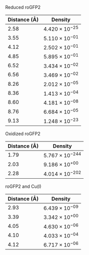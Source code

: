 Reduced roGFP2

| Distance (Å) | Density |
|-----------|-----------|
| 2.58 | $4.420 \times 10^{-25}$ |
| 3.55 | $5.110 \times 10^{-01}$ |
| 4.12 | $2.502 \times 10^{-01}$ |
| 4.85 | $5.895 \times 10^{-01}$ |
| 6.52 | $3.434 \times 10^{-02}$ |
| 6.56 | $3.469 \times 10^{-02}$ |
| 8.26 | $2.012 \times 10^{-05}$ |
| 8.36 | $1.413 \times 10^{-04}$ |
| 8.60 | $4.181 \times 10^{-08}$ |
| 8.76 | $6.684 \times 10^{-05}$ |
| 9.13 | $1.248 \times 10^{-23}$ |

Oxidized roGFP2

| Distance (Å) | Density |
|-----------|-----------|
| 1.79 | $5.767 \times 10^{-244}$ |
| 2.03 | $9.186 \times 10^{+00}$ |
| 2.28 | $4.014 \times 10^{-202}$ |

roGFP2 and Cu(I)

| Distance (Å) | Density |
|-----------|-----------|
| 2.93 | $6.439 \times 10^{-09}$ |
| 3.39 | $3.342 \times 10^{+00}$ |
| 4.05 | $4.630 \times 10^{-06}$ |
| 4.10 | $4.033 \times 10^{-04}$ |
| 4.12 | $6.717 \times 10^{-06}$ |
